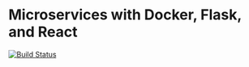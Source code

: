 # Microservices with Docker, Flask, and React
[![Build Status](https://travis-ci.com/tranngoctan18/asdf.svg?branch=master)](https://travis-ci.com/tranngoctan18/asdf)